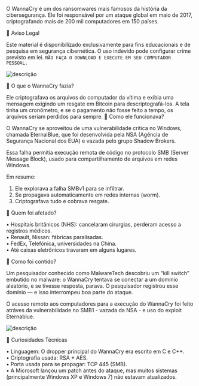 O WannaCry é um dos ransomwares mais famosos da história da cibersegurança. Ele foi responsável por um ataque global em maio de 2017, criptografando mais de 200 mil computadores em 150 países.  

🚫 Aviso Legal

Este material é disponibilizado exclusivamente para fins educacionais e de pesquisa em segurança cibernética. O uso indevido pode configurar crime previsto em lei.
``` NÃO FAÇA O DOWNLOAD E EXECUTE EM SEU COMPUTADOR PESSOAL. ```

![descrição](/imgs/wannacry.png)  

🧨 O que o WannaCry fazia?

Ele criptografava os arquivos do computador da vítima e exibia uma mensagem exigindo um resgate em Bitcoin para descriptografá-los. A tela tinha um cronômetro, e se o pagamento não fosse feito a tempo, os arquivos seriam perdidos para sempre.
🧠 Como ele funcionava?

O WannaCry se aproveitou de uma vulnerabilidade crítica no Windows, chamada EternalBlue, que foi desenvolvida pela NSA (Agência de Segurança Nacional dos EUA) e vazada pelo grupo Shadow Brokers.

Essa falha permitia execução remota de código no protocolo SMB (Server Message Block), usado para compartilhamento de arquivos em redes Windows.

Em resumo:  
 1. Ele explorava a falha SMBv1 para se infiltrar.  
 2. Se propagava automaticamente em redes internas (worm).  
 3. Criptografava tudo e cobrava resgate.  

🏥 Quem foi afetado?  

  • Hospitais britânicos (NHS): cancelaram cirurgias, perderam acesso a registros médicos.  
  • Renault, Nissan: fábricas paralisadas.  
  • FedEx, Telefónica, universidades na China.  
  • Até caixas eletrônicos travaram em alguns lugares.  

🔐 Como foi contido?

Um pesquisador conhecido como MalwareTech descobriu um “kill switch” embutido no malware: o WannaCry tentava se conectar a um domínio aleatório, e se tivesse resposta, parava. O pesquisador registrou esse domínio — e isso interrompeu boa parte do ataque.

O acesso remoto aos computadores para a execução do WannaCry foi feito atráves da vulnerabilidade no SMB1 - vazada da NSA - e uso do exploit Eternablue.

![descrição](/imgs/eternablue.png)


🧬 Curiosidades Técnicas  

  • Linguagem: O dropper principal do WannaCry era escrito em C e C++.  
  • Criptografia usada: RSA + AES.  
  • Porta usada para se propagar: TCP 445 (SMB).  
  • A Microsoft lançou um patch antes do ataque, mas muitos sistemas (principalmente Windows XP e Windows 7) não estavam atualizados.
